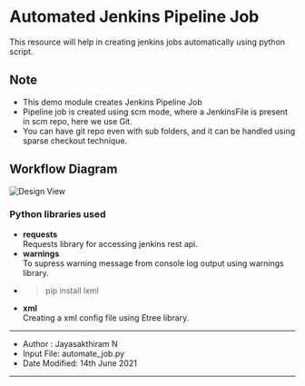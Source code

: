 # Automated Jenkins Pipeline Job
This resource will help in creating jenkins jobs automatically using python script.

## Note
- This demo module creates Jenkins Pipeline Job
- Pipeline job is created using scm mode, where a JenkinsFile is present in scm repo, here we use Git.
- You can have git repo even with sub folders, and it can be handled using sparse checkout technique.
## Workflow Diagram
![Design View](https://github.com/mynameisjai/Automated_Jenkins_Jobs/blob/main/automated_jenkins_job.png?raw=true)


### Python libraries used
- **requests** <br>
Requests library for accessing jenkins rest api.
- **warnings** <br>
To supress warning message from console log output using warnings library. <p>
- >pip install lxml
- **xml** <br>
Creating a xml config file using Etree library.

---
- Author : Jayasakthiram N <br>
- Input File: automate_job.py <br>
- Date Modified: 14th June 2021 
---